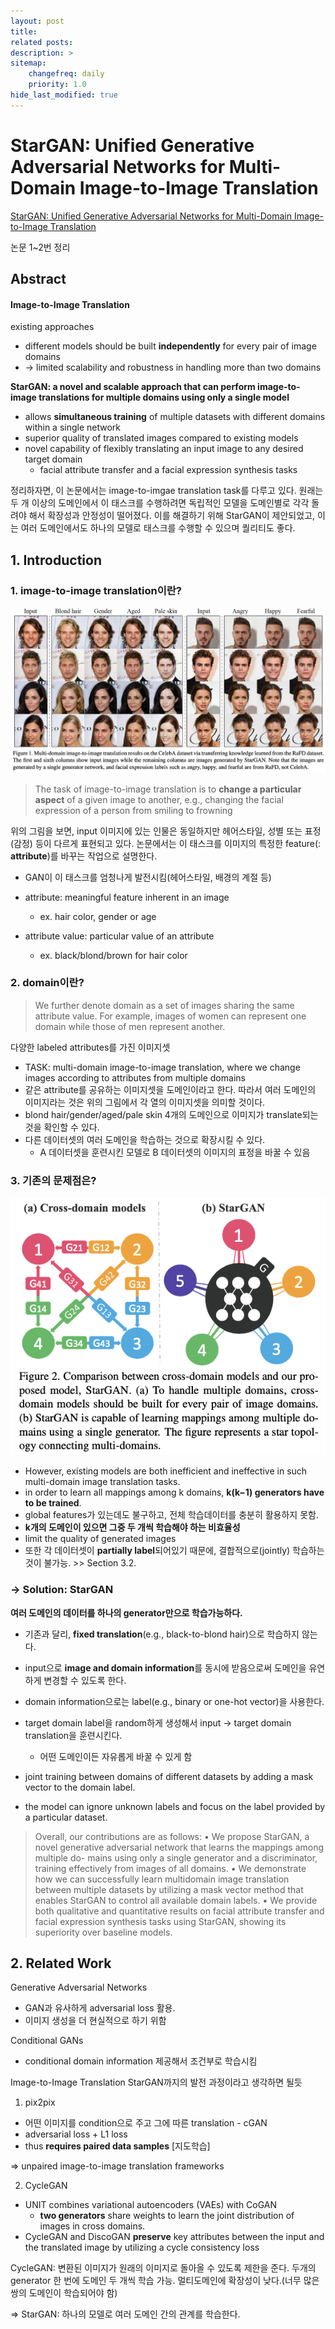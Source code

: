 ```yaml
---
layout: post
title: 
related posts:
description: >
sitemap:
    changefreq: daily
    priority: 1.0
hide_last_modified: true
---
```



# StarGAN: Unified Generative Adversarial Networks for Multi-Domain Image-to-Image Translation

[StarGAN: Unified Generative Adversarial Networks for Multi-Domain Image-to-Image Translation](https://arxiv.org/abs/1711.09020)

논문 1~2번 정리

## Abstract
#### Image-to-Image Translation
existing approaches
- different models should be built **independently** for every pair of image domains
- -> limited scalability and robustness in handling more than two domains
 
 
**StarGAN: a novel and scalable approach that can perform image-to-image translations for multiple domains using only a single model**
- allows **simultaneous training** of multiple datasets with different domains within a single network
- superior quality of translated images compared to existing models
- novel capability of flexibly translating an input image to any desired target domain
  - facial attribute transfer and a facial expression synthesis tasks

정리하자면, 이 논문에서는 image-to-imgae translation task를 다루고 있다. 원래는 두 개 이상의 도메인에서 이 태스크를 수행하려면 독립적인 모델을 도메인별로 각각 돌려야 해서 확장성과 안정성이 떨어졌다. 이를 해결하기 위해 StarGAN이 제안되었고, 이는 여러 도메인에서도 하나의 모델로 태스크를 수행할 수 있으며 퀄리티도 좋다.

## 1. Introduction
### 1. image-to-image translation이란?
![](/assets/img/gm/gm2/image.png)

> The task of image-to-image translation is to **change a particular aspect** of a given image to another, e.g., changing the facial expression of a person from smiling to frowning

위의 그림을 보면, input 이미지에 있는 인물은 동일하지만 헤어스타일, 성별 또는 표정(감정) 등이 다르게 표현되고 있다. 논문에서는 이 태스크를 이미지의 특정한 feature(: **attribute**)를 바꾸는 작업으로 설명한다.

- GAN이 이 태스크를 엄청나게 발전시킴(헤어스타일, 배경의 계절 등)

- attribute: meaningful feature inherent in an image
  - ex. hair color, gender or age
- attribute value: particular value of an attribute
  - ex. black/blond/brown for hair color

### 2. domain이란?

> We further denote domain as a set of images sharing the same attribute value. For example, images of women can represent one domain while those of men represent another.

다양한 labeled attributes를 가진 이미지셋
- TASK: multi-domain image-to-image translation, where we change images according to attributes from multiple domains
- 같은 attribute를 공유하는 이미지셋을 도메인이라고 한다. 따라서 여러 도메인의 이미지라는 것은 위의 그림에서 각 열의 이미지셋을 의미할 것이다.
- blond hair/gender/aged/pale skin 4개의 도메인으로 이미지가 translate되는 것을 확인할 수 있다.
- 다른 데이터셋의 여러 도메인을 학습하는 것으로 확장시킬 수 있다.
  - A 데이터셋을 훈련시킨 모델로 B 데이터셋의 이미지의 표정을 바꿀 수 있음
  
### 3. 기존의 문제점은?

![](/assets/img/gm/gm2/2.png)

- However, existing models are both inefficient and ineffective in such multi-domain image translation tasks.
- in order to learn all mappings among k domains, **k(k−1) generators have to be trained**.
- global features가 있는데도 불구하고, 전체 학습데이터를 충분히 활용하지 못함.
- **k개의 도메인이 있으면 그중 두 개씩 학습해야 하는 비효율성**
- limit the quality of generated images
- 또한 각 데이터셋이  **partially label**되어있기 때문에, 결합적으로(jointly) 학습하는 것이 불가능. >> Section 3.2.

### -> Solution: StarGAN
**여러 도메인의 데이터를 하나의 generator만으로 학습가능하다.**

- 기존과 달리, **fixed translation**(e.g., black-to-blond hair)으로 학습하지 않는다.
- input으로 **image and domain information**를 동시에 받음으로써 도메인을 유연하게 변경할 수 있도록 한다.
- domain information으로는 label(e.g., binary or one-hot vector)을 사용한다.
- target domain label을 random하게 생성해서 input -> target domain translation을 훈련시킨다.
  - 어떤 도메인이든 자유롭게 바꿀 수 있게 함
  
- joint training between domains of different datasets by adding a mask vector to the domain label.
- the model can ignore unknown labels and focus on the label provided by a particular dataset.


> Overall, our contributions are as follows:
• We propose StarGAN, a novel generative adversarial network that learns the mappings among multiple do- mains using only a single generator and a discriminator, training effectively from images of all domains.
• We demonstrate how we can successfully learn multidomain image translation between multiple datasets by utilizing a mask vector method that enables StarGAN to control all available domain labels.
• We provide both qualitative and quantitative results on facial attribute transfer and facial expression synthesis tasks using StarGAN, showing its superiority over baseline models.




## 2. Related Work

Generative Adversarial Networks
- GAN과 유사하게 adversarial loss 활용.
- 이미지 생성을 더 현실적으로 하기 위함

Conditional GANs
- conditional domain information 제공해서 조건부로 학습시킴

Image-to-Image Translation
StarGAN까지의 발전 과정이라고 생각하면 될듯

1. pix2pix
- 어떤 이미지를 condition으로 주고 그에 따른 translation - cGAN
- adversarial loss + L1 loss
- thus **requires paired data samples** [지도학습]

=> unpaired image-to-image translation frameworks

2. CycleGAN
- UNIT combines variational autoencoders (VAEs) with CoGAN
  - **two generators** share weights to learn the joint distribution of images in cross domains.
- CycleGAN and DiscoGAN **preserve** key attributes between the input and the translated image by utilizing a cycle consistency loss

CycleGAN: 변환된 이미지가 원래의 이미지로 돌아올 수 있도록 제한을 준다. 두개의 generator
한 번에 도메인 두 개씩 학습 가능. 멀티도메인에 확장성이 낮다.(너무 많은 쌍의 도메인이 학습되어야 함)

=> StarGAN: 하나의 모델로 여러 도메인 간의 관계를 학습한다.